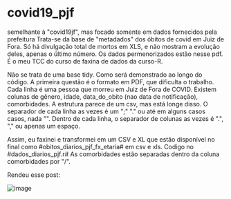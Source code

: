 # covid19_pjf
semelhante à "covid19jf", mas focado somente em dados fornecidos pela prefeitura
Trata-se da base de "metadados" dos óbitos de covid em Juiz de Fora.
 Só há divulgação total de mortos em XLS, e não mostram a evolução deles, apenas o último número. Os dados permenorizados estão nesse pdf.
É o meu TCC do curso de faxina de dados da curso-R.


 Não se trata de uma base tidy. Como será demonstrado ao longo do código.
 A primeira questão é o formato em PDF, que dificulta o trabalho.
 Cada linha  é uma pessoa que morreu em Juiz de Fora de COVID.
 Existem colunas de gênero, idade, data_do_obito (nao data de notificação), comorbidades.
 A estrutura parece de um csv, mas está longe disso.
 O separador de cada linha as vezes é um ";" "." ou até em alguns casos casos, nada "".
 Dentro de cada linha, o separador de colunas as vezes é ".", "," ou apenas um espaço.

Assim, eu faxinei e transformei em um CSV e XL que estão disponível no final como #obitos_diarios_pjf_fx_etaria# em csv e xls.
Codigo no #dados_diarios_pjf.r#
As comorbidades estão separadas dentro da coluna comorbidades por "/".

Rendeu esse post:

![image](https://user-images.githubusercontent.com/53457944/120711466-ca694580-c495-11eb-87fc-806038c76cc3.png)



